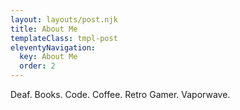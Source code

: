 ```yaml
---
layout: layouts/post.njk
title: About Me
templateClass: tmpl-post
eleventyNavigation:
  key: About Me
  order: 2
---
```


Deaf. Books. Code. Coffee. Retro Gamer. Vaporwave.

